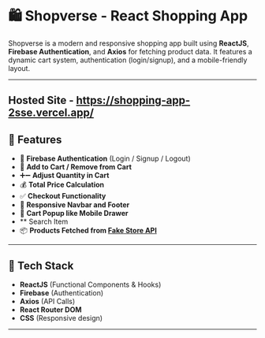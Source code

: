 # 🛍️ Shopverse - React Shopping App

Shopverse is a modern and responsive shopping app built using **ReactJS**, **Firebase Authentication**, and **Axios** for fetching product data. It features a dynamic cart system, authentication (login/signup), and a mobile-friendly layout.

---

## Hosted Site - https://shopping-app-2sse.vercel.app/

## 🚀 Features

- 🔐 **Firebase Authentication** (Login / Signup / Logout)
- 🛒 **Add to Cart / Remove from Cart**
- ➕➖ **Adjust Quantity in Cart**
- 💰 **Total Price Calculation**
- ✅ **Checkout Functionality**
- 🧾 **Responsive Navbar and Footer**
- 📱 **Cart Popup like Mobile Drawer**
-    ** Search Item 
- 📦 **Products Fetched from [Fake Store API](https://api.escuelajs.co/api/v1/products)**

---

## 🧪 Tech Stack

- **ReactJS** (Functional Components & Hooks)
- **Firebase** (Authentication)
- **Axios** (API Calls)
- **React Router DOM**
- **CSS** (Responsive design)

---


